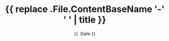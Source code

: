 ---
title: "{{ replace .File.ContentBaseName '-' ' ' | title }}"
date: "{{ .Date }}"
draft: true
---